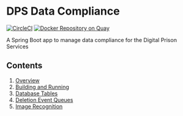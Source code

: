 # DPS Data Compliance 

[![CircleCI](https://circleci.com/gh/ministryofjustice/dps-data-compliance/tree/main.svg?style=svg)](https://circleci.com/gh/ministryofjustice/dps-data-compliance)
[![Docker Repository on Quay](https://quay.io/repository/hmpps/dps-data-compliance/status)](https://quay.io/repository/hmpps/dps-data-compliance)

A Spring Boot app to manage data compliance for the Digital Prison Services

## Contents

1. [Overview](readme/overview.md)
2. [Building and Running](readme/running.md)
3. [Database Tables](readme/db_tables.md)
4. [Deletion Event Queues](readme/deletion_events.md)
5. [Image Recognition](readme/image_recognition.md)